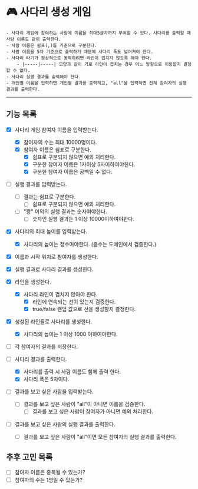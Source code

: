 # 🎮 사다리 생성 게임

```
- 사다리 게임에 참여하는 사람에 이름을 최대5글자까지 부여할 수 있다. 사다리를 출력할 때 사람 이름도 같이 출력한다.
- 사람 이름은 쉼표(,)를 기준으로 구분한다.
- 사람 이름을 5자 기준으로 출력하기 때문에 사다리 폭도 넓어져야 한다.
- 사다리 타기가 정상적으로 동작하려면 라인이 겹치지 않도록 해야 한다.
    - |-----|-----| 모양과 같이 가로 라인이 겹치는 경우 어느 방향으로 이동할지 결정할 수 없다.
- 사다리 실행 결과를 출력해야 한다.
- 개인별 이름을 입력하면 개인별 결과를 출력하고, "all"을 입력하면 전체 참여자의 실행 결과를 출력한다.
```
---
## 기능 목록

- [x] 사다리 게임 참여자 이름을 입력받는다.
  - [x] 참여자의 수는 최대 10000명이다.
  - [x] 참여자 이름은 쉼표로 구분한다.
    - [x] 쉼표로 구분되지 않으면 예외 처리한다.
    - [x] 구분한 참여자 이름은 1자이상 5자이하여야한다.
    - [x] 구분한 참여자 이름은 공백일 수 없다.

- [ ] 실행 결과를 입력받는다.
  - [ ] 결과는 쉼표로 구분한다.
    - [ ] 쉼표로 구분되지 않으면 예외 처리한다.
  - [ ] "꽝" 이외의 실행 결과는 숫자여야한다.
    - [ ] 숫자인 실행 결과는 1 이상 10000이하여야한다.

- [x] 사다리의 최대 높이를 입력받는다.
  - [x] 사다리의 높이는 정수여야한다. (음수는 도메인에서 검증한다.)

- [x] 이름과 시작 위치로 참여자를 생성한다.
- [x] 실행 결과로 사다리 결과를 생성한다.

- [x] 라인을 생성한다.
  - [x] 사다리 라인이 겹치지 않아야 한다.
    - [x] 라인에 연속되는 선이 있는지 검증한다.
    - [x] true/false 랜덤 값으로 선을 생성할지 결정한다. 

- [x] 생성된 라인들로 사다리를 생성한다.
  - [x] 사다리의 높이는 1 이상 1000 이하여야한다.

- [ ] 각 참여자의 결과를 저장한다.

- [ ] 사다리 결과를 출력한다.
  - [x] 사다리를 출력 시 사람 이름도 함께 출력 한다.
  - [x] 사다리 폭은 5자이다.

- [ ] 결과를 보고 싶은 사람을 입력받는다.
  - [ ] 결과를 보고 싶은 사람이 "all"이 아니면 이름을 검증한다.
    - [ ] 결과를 보고 싶은 사람이 참여자가 아니면 예외 처리한다.
- [ ] 결과를 보고 싶은 사람의 실행 결과를 출력한다.
  - [ ] 결과를 보고 싶은 사람이 "all"이면 모든 참여자의 실행 결과를 출력한다.

## 추후 고민 목록
- [ ] 참여자 이름은 중복될 수 있는가?
- [ ] 참여자의 수는 1명일 수 있는가?
